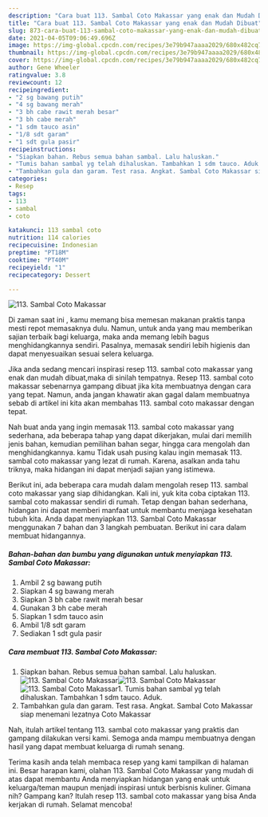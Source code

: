 ```yaml
---
description: "Cara buat 113. Sambal Coto Makassar yang enak dan Mudah Dibuat"
title: "Cara buat 113. Sambal Coto Makassar yang enak dan Mudah Dibuat"
slug: 873-cara-buat-113-sambal-coto-makassar-yang-enak-dan-mudah-dibuat
date: 2021-04-05T09:06:49.696Z
image: https://img-global.cpcdn.com/recipes/3e79b947aaaa2029/680x482cq70/113-sambal-coto-makassar-foto-resep-utama.jpg
thumbnail: https://img-global.cpcdn.com/recipes/3e79b947aaaa2029/680x482cq70/113-sambal-coto-makassar-foto-resep-utama.jpg
cover: https://img-global.cpcdn.com/recipes/3e79b947aaaa2029/680x482cq70/113-sambal-coto-makassar-foto-resep-utama.jpg
author: Gene Wheeler
ratingvalue: 3.8
reviewcount: 12
recipeingredient:
- "2 sg bawang putih"
- "4 sg bawang merah"
- "3 bh cabe rawit merah besar"
- "3 bh cabe merah"
- "1 sdm tauco asin"
- "1/8 sdt garam"
- "1 sdt gula pasir"
recipeinstructions:
- "Siapkan bahan. Rebus semua bahan sambal. Lalu haluskan."
- "Tumis bahan sambal yg telah dihaluskan. Tambahkan 1 sdm tauco. Aduk."
- "Tambahkan gula dan garam. Test rasa. Angkat. Sambal Coto Makassar siap menemani lezatnya Coto Makassar"
categories:
- Resep
tags:
- 113
- sambal
- coto

katakunci: 113 sambal coto 
nutrition: 114 calories
recipecuisine: Indonesian
preptime: "PT18M"
cooktime: "PT40M"
recipeyield: "1"
recipecategory: Dessert

---
```



![113. Sambal Coto Makassar](https://img-global.cpcdn.com/recipes/3e79b947aaaa2029/680x482cq70/113-sambal-coto-makassar-foto-resep-utama.jpg)

Di zaman  saat ini , kamu memang bisa memesan makanan praktis tanpa mesti repot memasaknya dulu. Namun, untuk anda yang mau memberikan sajian terbaik bagi keluarga, maka anda memang lebih bagus menghidangkannya sendiri. Pasalnya, memasak sendiri lebih higienis dan dapat menyesuaikan sesuai selera keluarga.

Jika anda sedang mencari inspirasi resep 113. sambal coto makassar yang enak dan mudah dibuat,maka di sinilah tempatnya. Resep 113. sambal coto makassar  sebenarnya gampang dibuat jika kita membuatnya dengan cara yang tepat. Namun, anda jangan khawatir akan gagal dalam membuatnya 
sebab di artikel ini kita akan membahas 113. sambal coto makassar dengan tepat.  



Nah buat anda yang ingin memasak 113. sambal coto makassar yang sederhana, ada beberapa tahap yang dapat dikerjakan, mulai dari memilih jenis bahan, kemudian pemilihan bahan segar, hingga cara mengolah dan menghidangkannya. kamu Tidak usah pusing kalau ingin memasak 113. sambal coto makassar yang lezat di rumah. Karena, asalkan anda  tahu triknya, maka hidangan ini dapat menjadi sajian yang istimewa.

Berikut ini, ada beberapa cara mudah dalam mengolah resep 113. sambal coto makassar yang siap dihidangkan. Kali ini, yuk kita coba ciptakan 113. sambal coto makassar sendiri di rumah. Tetap dengan bahan sederhana, hidangan ini dapat memberi manfaat untuk membantu menjaga kesehatan tubuh kita. Anda dapat menyiapkan 113. Sambal Coto Makassar menggunakan 7 bahan dan 3 langkah pembuatan. Berikut ini cara dalam membuat hidangannya.

<!--inarticleads1-->

##### Bahan-bahan dan bumbu yang digunakan untuk menyiapkan 113. Sambal Coto Makassar:

1. Ambil 2 sg bawang putih
1. Siapkan 4 sg bawang merah
1. Siapkan 3 bh cabe rawit merah besar
1. Gunakan 3 bh cabe merah
1. Siapkan 1 sdm tauco asin
1. Ambil 1/8 sdt garam
1. Sediakan 1 sdt gula pasir




<!--inarticleads2-->

##### Cara membuat 113. Sambal Coto Makassar:

1. Siapkan bahan. Rebus semua bahan sambal. Lalu haluskan.
<img src="https://img-global.cpcdn.com/steps/086f63c7decf0908/160x128cq70/113-sambal-coto-makassar-langkah-memasak-1-foto.jpg" alt="113. Sambal Coto Makassar"><img src="https://img-global.cpcdn.com/steps/f5b734cd5a1c2daf/160x128cq70/113-sambal-coto-makassar-langkah-memasak-1-foto.jpg" alt="113. Sambal Coto Makassar"><img src="https://img-global.cpcdn.com/steps/16e3ad065ad7fdf6/160x128cq70/113-sambal-coto-makassar-langkah-memasak-1-foto.jpg" alt="113. Sambal Coto Makassar">1. Tumis bahan sambal yg telah dihaluskan. Tambahkan 1 sdm tauco. Aduk.
1. Tambahkan gula dan garam. Test rasa. Angkat. Sambal Coto Makassar siap menemani lezatnya Coto Makassar




Nah, itulah artikel tentang  113. sambal coto makassar  yang praktis dan gampang dilakukan versi kami. Semoga anda mampu membuatnya dengan hasil yang dapat membuat keluarga di rumah senang. 

Terima kasih anda telah membaca resep yang kami tampilkan di halaman ini. Besar harapan kami, olahan  113. Sambal Coto Makassar yang mudah di atas dapat membantu Anda menyiapkan hidangan yang enak untuk keluarga/teman maupun menjadi inspirasi untuk berbisnis kuliner. Gimana nih? Gampang kan? Itulah resep 113. sambal coto makassar yang bisa Anda kerjakan di rumah. Selamat mencoba!

